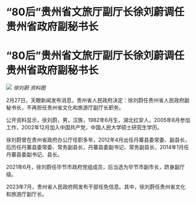 # “80后”贵州省文旅厅副厅长徐刘蔚调任贵州省政府副秘书长

# “80后”贵州省文旅厅副厅长徐刘蔚调任贵州省政府副秘书长

![](https://inews.gtimg.com/om_bt/OyU9vjQdN1Eea9aMw4LL7N-PN-t5O2ID4P0g-Mqr1qqWUAA/1000)
_徐刘蔚 资料图_

2月27日，天眼新闻发布消息，贵州省人民政府决定：徐刘蔚任贵州省人民政府副秘书长，不再担任贵州省文化和旅游厅副厅长职务。

公开资料显示，徐刘蔚，男，汉族，1982年6月生，湖北红安人，2005年8月参加工作，2002年12月加入中国共产党，中国人民大学硕士研究生学历。

徐刘蔚曾在贵州省政府办公厅任职多年，2012年4月出任丹寨县委常委、副县长，后历任丹寨县委常委、常务副县长，丹寨县委副书记、常务副县长，2014年1月任丹寨县委副书记、县长。

2021年6月，徐刘蔚任毕节市政府党组成员，后当选为毕节市副市长，跻身副厅级。

2023年7月，贵州省人民政府网发布干部任免信息。其中，徐刘蔚任贵州省文化和旅游厅副厅长。

